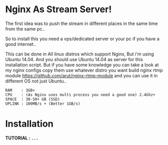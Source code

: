 # Nginx As Stream Server!

The first idea was to push the stream in different places in the same time from the same pc..

So to install this you need a vps/dedicated server or your pc if you have a good internet..

This can be done in All linux distros which support Nginx, But i'm using Ubuntu 14.04. And you should use Ubuntu 14.04 as server 
for this installation script. But if you have some knowledge you can take a look at my nginx configs copy them use whatever distro you want
build nginx rtmp module https://github.com/arut/nginx-rtmp-module and you can use it in different OS not just Ubuntu..

```
RAM    : 3GB+
CPU    : (As Nginx uses multi process you need a good one) 2.4Ghz+
SPACE  : 30-50+ GB (SSD)
UPLINK : 100MB/s + (Better 1GB/s)
```

# Installation 

**TUTORIAL : `...`**
